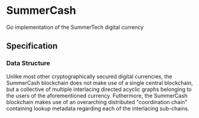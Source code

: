 # SummerCash

Go implementation of the SummerTech digital currency

## Specification

### Data Structure

Unlike most other cryptographically secured digital currencies, the SummerCash blockchain does not make use of a single central blockchain, but a collective of multiple interlacing directed acyclic graphs belonging to the users of the aforementioned currency. Futhermore, the SummerCash blockchain makes use of an overarching distributed "coordination chain" containing lookup metadata regarding each of the interlacing sub-chains.